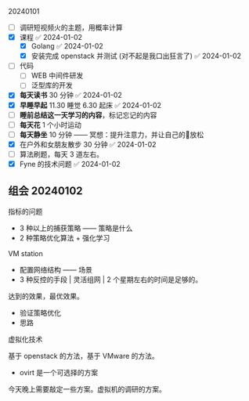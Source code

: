 20240101

- [ ] 调研短视频火的主题，用概率计算
- [x] 课程 ✅ 2024-01-02
	- [x] Golang ✅ 2024-01-02
	- [x] 安装完成 openstack 并测试 (对不起是我口出狂言了) ✅ 2024-01-02
- [ ] 代码
	- [ ] WEB 中间件研发
	- [ ] 泛型库的开发
- [x] **每天读书** 30 分钟 ✅ 2024-01-02
- [x] **早睡早起** 11.30 睡觉 6.30 起床 ✅ 2024-01-02
- [ ] **睡前总结这一天学习的内容**，标记忘记的内容
- [ ] **每天花** 1 个小时运动
- [ ] **每天静坐** 10 分钟 —— 冥想：提升注意力，并让自己的🧠放松
- [x] 在户外和女朋友散步 30 分钟 ✅ 2024-01-02
- [ ] 算法刷题，每天 3 道左右。
- [x] Fyne 的技术问题 ✅ 2024-01-02

## 组会 20240102

指标的问题

- 3 种以上的捕获策略 —— 策略是什么
- 2 种策略优化算法 + 强化学习

VM station

- 配置网络结构 —— 场景
- 3 种反控的手段 | 灵活组网 | 2 个星期左右的时间是足够的。

达到的效果，最优效果。

- 验证策略优化
- 思路

虚拟化技术

基于 openstack 的方法，基于 VMware 的方法。

- ovirt 是一个可选择的方案

今天晚上需要敲定一些方案。虚拟机的调研的方案。
